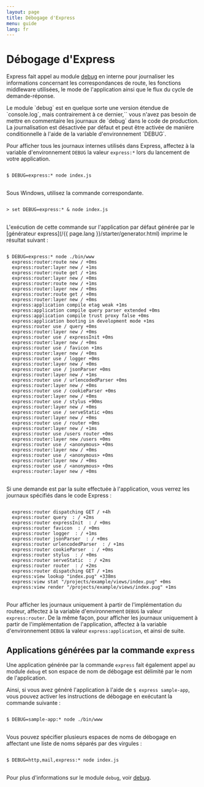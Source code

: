 ```yaml
---
layout: page
title: Débogage d'Express
menu: guide
lang: fr
---
```


# Débogage d'Express

Express fait appel au module [debug](https://www.npmjs.com/package/debug) en interne
pour journaliser les informations concernant les correspondances de route, les fonctions middleware utilisées, le
mode de l'application ainsi que le flux du cycle de demande-réponse.

<div class="doc-box doc-info" markdown="1">
Le module `debug` est en quelque sorte une version étendue de `console.log`, mais contrairement à ce dernier,`` vous n'avez pas besoin de mettre en commentaire les journaux de
`debug` dans le code de production. La journalisation est désactivée par défaut et peut être activée de manière conditionnelle à l'aide de la variable d'environnement `DEBUG`.
</div>

Pour afficher tous les journaux internes utilisés dans Express, affectez à la variable d'environnement `DEBUG` la valeur `express:*` lors du lancement de votre application.

<pre>
<code class="language-sh" translate="no">
$ DEBUG=express:* node index.js
</code>
</pre>

Sous Windows, utilisez la commande correspondante.

<pre>
<code class="language-sh" translate="no">
> set DEBUG=express:* & node index.js
</code>
</pre>

L'exécution de cette commande sur l'application par défaut générée par le [générateur express](/{{ page.lang }}/starter/generator.html) imprime le résultat suivant :

<pre>
<code class="language-sh" translate="no">
$ DEBUG=express:* node ./bin/www
  express:router:route new / +0ms
  express:router:layer new / +1ms
  express:router:route get / +1ms
  express:router:layer new / +0ms
  express:router:route new / +1ms
  express:router:layer new / +0ms
  express:router:route get / +0ms
  express:router:layer new / +0ms
  express:application compile etag weak +1ms
  express:application compile query parser extended +0ms
  express:application compile trust proxy false +0ms
  express:application booting in development mode +1ms
  express:router use / query +0ms
  express:router:layer new / +0ms
  express:router use / expressInit +0ms
  express:router:layer new / +0ms
  express:router use / favicon +1ms
  express:router:layer new / +0ms
  express:router use / logger +0ms
  express:router:layer new / +0ms
  express:router use / jsonParser +0ms
  express:router:layer new / +1ms
  express:router use / urlencodedParser +0ms
  express:router:layer new / +0ms
  express:router use / cookieParser +0ms
  express:router:layer new / +0ms
  express:router use / stylus +90ms
  express:router:layer new / +0ms
  express:router use / serveStatic +0ms
  express:router:layer new / +0ms
  express:router use / router +0ms
  express:router:layer new / +1ms
  express:router use /users router +0ms
  express:router:layer new /users +0ms
  express:router use / &lt;anonymous&gt; +0ms
  express:router:layer new / +0ms
  express:router use / &lt;anonymous&gt; +0ms
  express:router:layer new / +0ms
  express:router use / &lt;anonymous&gt; +0ms
  express:router:layer new / +0ms
</code>
</pre>

Si une demande est par la suite effectuée à l'application, vous verrez les journaux spécifiés dans le code Express :

<pre>
<code class="language-sh" translate="no">
  express:router dispatching GET / +4h
  express:router query  : / +2ms
  express:router expressInit  : / +0ms
  express:router favicon  : / +0ms
  express:router logger  : / +1ms
  express:router jsonParser  : / +0ms
  express:router urlencodedParser  : / +1ms
  express:router cookieParser  : / +0ms
  express:router stylus  : / +0ms
  express:router serveStatic  : / +2ms
  express:router router  : / +2ms
  express:router dispatching GET / +1ms
  express:view lookup "index.pug" +338ms
  express:view stat "/projects/example/views/index.pug" +0ms
  express:view render "/projects/example/views/index.pug" +1ms
</code>
</pre>

Pour afficher les journaux uniquement à partir de l'implémentation du routeur, affectez à la variable d'environnement `DEBUG` la valeur `express:router`. De la même façon, pour afficher les journaux uniquement à partir de l'implémentation de l'application, affectez à la variable d'environnement `DEBUG` la valeur `express:application`, et ainsi de suite.

## Applications générées par la commande `express`

Une application générée par la commande `express` fait également appel au module `debug` et son espace de nom de débogage est délimité par le nom de l'application.

Ainsi, si vous avez généré l'application à l'aide de `$ express sample-app`, vous pouvez activer les instructions de débogage en exécutant la commande suivante :

<pre>
<code class="language-sh" translate="no">
$ DEBUG=sample-app:* node ./bin/www
</code>
</pre>

Vous pouvez spécifier plusieurs espaces de noms de débogage en affectant une liste de noms séparés par des virgules :

<pre>
<code class="language-sh" translate="no">
$ DEBUG=http,mail,express:* node index.js
</code>
</pre>

Pour plus d'informations sur le module `debug`, voir [debug](https://www.npmjs.com/package/debug).
